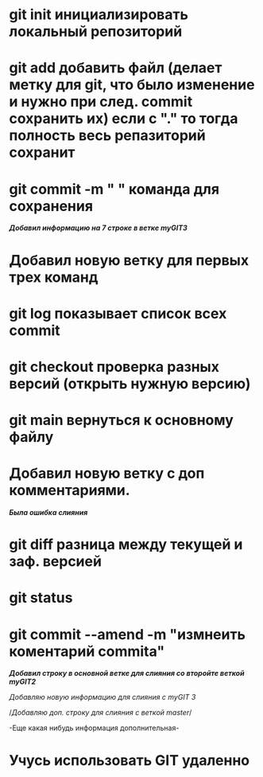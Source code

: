 # git init инициализировать локальный репозиторий

# git add добавить файл (делает метку для git, что было изменение и нужно при след. commit сохранить их) если с "." то тогда полность весь репазиторий сохранит 

# git commit -m " " команда для сохранения

***Добавил информацию на 7 строке в ветке myGIT3***
# Добавил новую ветку для первых трех команд

# git log показывает список всех commit

# git checkout проверка разных версий (открыть нужную версию)

# git main вернуться к основному файлу

# Добавил новую ветку с доп комментариями.

***Была ошибка слияния***
# git diff разница между текущей и заф. версией

# git status

# git commit --amend -m "измнеить коментарий commita"

***Добавил строку в основной ветке для слияния со второйте веткой myGIT2***

*Добавляю новую информацию для слияния с myGIT 3*

/*Добавляю доп. строку для слияния с веткой master*/

-Еще какая нибудь информация дополнительная-

# Учусь использовать GIT удаленно